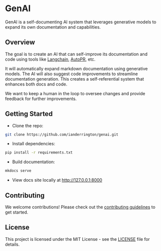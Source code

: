 # GenAI 

GenAI is a self-documenting AI system that leverages generative models to expand its own documentation and capabilities.

## Overview

The goal is to create an AI that can self-improve its documentation and code using tools like [Langchain](https://langchain.com/), [AutoPR](https://github.com/autopr/autopr), etc. 

It will automatically expand markdown documentation using generative models. The AI will also suggest code improvements to streamline documentation generation. This creates a self-referential system that enhances both docs and code.

We want to keep a human in the loop to oversee changes and provide feedback for further improvements.

## Getting Started

- Clone the repo: 

```bash
git clone https://github.com/ianderrington/genai.git
```

- Install dependencies: 

```bash
pip install -r requirements.txt
```

- Build documentation: 

```bash
mkdocs serve
```

- View docs site locally at http://127.0.0.1:8000

## Contributing

We welcome contributions! Please check out the [contributing guidelines](CONTRIBUTING.md) to get started.

## License

This project is licensed under the MIT License - see the [LICENSE](LICENSE) file for details.




